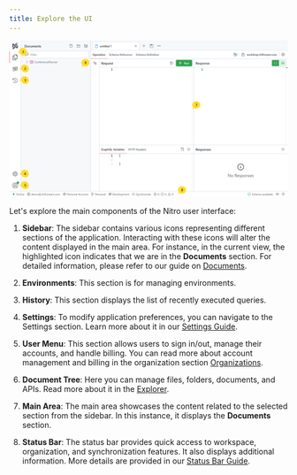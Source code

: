 ```yaml
---
title: Explore the UI
---
```


![Image](images/eti-01.webp)

Let's explore the main components of the Nitro user interface:

1. **Sidebar**: The sidebar contains various icons representing different sections of the application. Interacting with these icons will alter the content displayed in the main area. For instance, in the current view, the highlighted icon indicates that we are in the **Documents** section. For detailed information, please refer to our guide on [Documents](/docs/nitro/documents).

2. **Environments**: This section is for managing environments.

3. **History**: This section displays the list of recently executed queries.

4. **Settings**: To modify application preferences, you can navigate to the Settings section. Learn more about it in our [Settings Guide](/docs/nitro/settings).

5. **User Menu**: This section allows users to sign in/out, manage their accounts, and handle billing. You can read more about account management and billing in the organization section [Organizations](/docs/nitro/organizations).

6. **Document Tree**: Here you can manage files, folders, documents, and APIs. Read more about it in the [Explorer](/docs/nitro/explore-the-ui/explorer).

7. **Main Area**: The main area showcases the content related to the selected section from the sidebar. In this instance, it displays the **Documents** section.

8. **Status Bar**: The status bar provides quick access to workspace, organization, and synchronization features. It also displays additional information. More details are provided in our [Status Bar Guide](/docs/nitro/explore-the-ui/status-bar).
